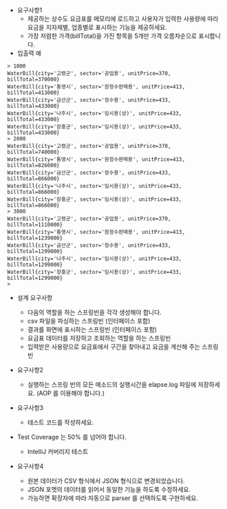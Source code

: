 - 요구사항1
  - 제공하는 상수도 요금표를 메모리에 로드하고 사용자가 입력한 사용량에 따라 요금을 지자체별, 업종별로 표시하는 기능을 제공하세요.
  - 가장 저렴한 가격(billTotal)을 가진 항목을 5개만 가격 오름차순으로 표시합니다.
- 입출력 예
```
> 1000
WaterBill{city='고령군', sector='공업용', unitPrice=370, billTotal=370000}
WaterBill{city='통영시', sector='원정수판매용', unitPrice=413, billTotal=413000}
WaterBill{city='금산군', sector='정수용', unitPrice=433, billTotal=433000}
WaterBill{city='나주시', sector='임시용(상)', unitPrice=433, billTotal=433000}
WaterBill{city='장흥군', sector='임시용(상)', unitPrice=433, billTotal=433000}
> 2000
WaterBill{city='고령군', sector='공업용', unitPrice=370, billTotal=740000}
WaterBill{city='통영시', sector='원정수판매용', unitPrice=413, billTotal=826000}
WaterBill{city='금산군', sector='정수용', unitPrice=433, billTotal=866000}
WaterBill{city='나주시', sector='임시용(상)', unitPrice=433, billTotal=866000}
WaterBill{city='장흥군', sector='임시용(상)', unitPrice=433, billTotal=866000}
> 3000
WaterBill{city='고령군', sector='공업용', unitPrice=370, billTotal=1110000}
WaterBill{city='통영시', sector='원정수판매용', unitPrice=413, billTotal=1239000}
WaterBill{city='금산군', sector='정수용', unitPrice=433, billTotal=1299000}
WaterBill{city='나주시', sector='임시용(상)', unitPrice=433, billTotal=1299000}
WaterBill{city='장흥군', sector='임시용(상)', unitPrice=433, billTotal=1299000}
> 
```
- 설계 요구사항
  - 다음의 역할을 하는 스프링빈을 각각 생성해야 합니다.
  - csv 파일을 파싱하는 스프링빈 (인터페이스 포함)
  - 결과를 화면에 표시하는 스프링빈 (인터페이스 포함)
  - 요금표 데이터를 저장하고 조회하는 역할을 하는 스프링빈
  - 입력받은 사용량으로 요금표에서 구간을 찾아내고 요금을 계산해 주는 스프링빈

- 요구사항2
  - 실행하는 스프링 빈의 모든 메소드의 실행시간을 elapse.log 파일에 저장하세요. (AOP 를 이용해야 합니다.)
- 요구사항3
  - 테스트 코드를 작성하세요.
- Test Coverage 는 50% 를 넘어야 합니다.
  - IntelliJ 커버리지 테스트
- 요구사항4
  - 원본 데이터가 CSV 형식에서 JSON 형식으로 변경되었습니다.
  - JSON 포멧의 데이터를 읽어서 동일한 기능을 하도록 수정하세요.
  - 가능하면 확장자에 따라 자동으로 parser 를 선택하도록 구현하세요.
